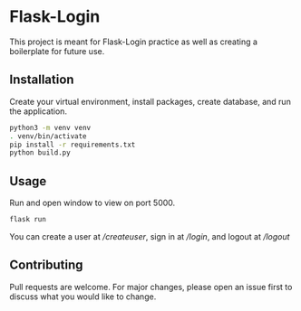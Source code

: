 # Flask-Login

This project is meant for Flask-Login practice as well as creating a boilerplate for future use.

## Installation

Create your virtual environment, install packages, create database, and run the application.

```bash
python3 -m venv venv
. venv/bin/activate
pip install -r requirements.txt
python build.py
```

## Usage
Run and open window to view on port 5000.
```bash
flask run
```
You can create a user at */createuser*, sign in at */login*, and logout at */logout*

## Contributing
Pull requests are welcome. For major changes, please open an issue first to discuss what you would like to change.